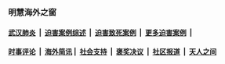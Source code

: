 
### 明慧海外之窗

####  [武汉肺炎](indexes/365.md?t=05010601) &nbsp;|&nbsp;  [迫害案例综述](indexes/328.md?t=05010601) &nbsp;|&nbsp; [迫害致死案例](indexes/277.md?t=05010601)  &nbsp;|&nbsp; [更多迫害案例](indexes/81.md?t=05010601)  &nbsp;|&nbsp; 
####  [时事评论](indexes/19.md?t=05010601) &nbsp;|&nbsp; [海外简讯](indexes/245.md?t=05010601)&nbsp;|&nbsp;  [社会支持](indexes/140.md?t=05010601) &nbsp;|&nbsp; [褒奖决议](indexes/282.md?t=05010601) &nbsp;|&nbsp; [社区报道](indexes/91.md?t=05010601)  &nbsp;|&nbsp; [天人之间](indexes/78.md?t=05010601) 

